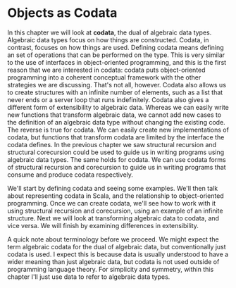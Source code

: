 # Objects as Codata

In this chapter we will look at **codata**, the dual of algebraic data types.
Algebraic data types focus on how things are constructed.
Codata, in contrast, focuses on how things are used.
Defining codata means defining an set of operations that can be performed on the type.
This is very similar to the use of interfaces in object-oriented programming, and this is the first reason that we are interested in codata: codata puts object-oriented programming into a coherent conceptual framework with the other strategies we are discussing.
That's not all, however.
Codata also allows us to create structures with an infinite number of elements, such as a list that never ends or a server loop that runs indefinitely. 
Codata also gives a different form of extensibility to algebraic data.
Whereas we can easily write new functions that transform algebraic data, we cannot add new cases to the definition of an algebraic data type without changing the existing code.
The reverse is true for codata. We can easily create new implementations of codata, but functions that transform codata are limited by the interface the codata defines.
In the previous chapter we saw structural recursion and structural corecursion could be used to guide us in writing programs using algebraic data types.
The same holds for codata.
We can use codata forms of structural recursion and corecursion to guide us in writing programs that consume and produce codata respectively.

We'll start by defining codata and seeing some examples. 
We'll then talk about representing codata in Scala, and the relationship to object-oriented programming.
Once we can create codata, we'll see how to work with it using structural recursion and corecursion, using an example of an infinite structure.
Next we will look at transforming algebraic data to codata, and vice versa.
We will finish by examining differences in extensibility.

A quick note about terminology before we proceed. We might expect the term algebraic codata for the dual of algebraic data, but conventionally just codata is used. I expect this is because data is usually understood to have a wider meaning than just algebraic data, but codata is not used outside of programming language theory. For simplicity and symmetry, within this chapter I'll just use data to refer to algebraic data types.
